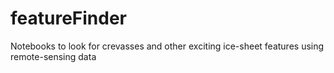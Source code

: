 # featureFinder
Notebooks to look for crevasses and other exciting ice-sheet features using remote-sensing data
